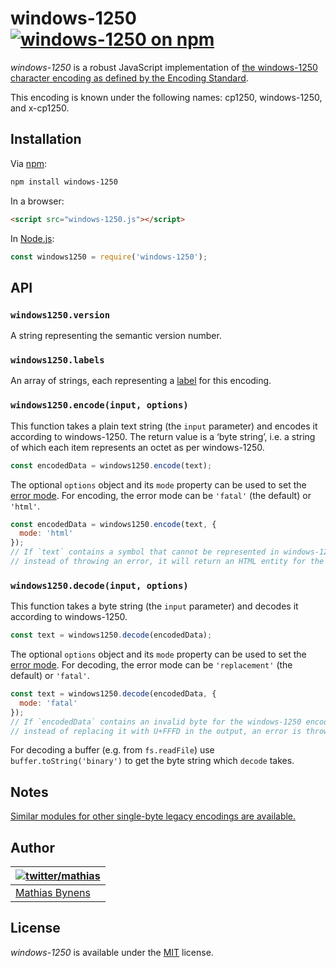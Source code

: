 # windows-1250 [![windows-1250 on npm](https://img.shields.io/npm/v/windows-1250)](https://www.npmjs.com/package/windows-1250)

_windows-1250_ is a robust JavaScript implementation of [the windows-1250 character encoding as defined by the Encoding Standard](https://encoding.spec.whatwg.org/#windows-1250).

This encoding is known under the following names: cp1250, windows-1250, and x-cp1250.

## Installation

Via [npm](https://www.npmjs.com/):

```bash
npm install windows-1250
```

In a browser:

```html
<script src="windows-1250.js"></script>
```

In [Node.js](https://nodejs.org/):

```js
const windows1250 = require('windows-1250');
```

## API

### `windows1250.version`

A string representing the semantic version number.

### `windows1250.labels`

An array of strings, each representing a [label](https://encoding.spec.whatwg.org/#label) for this encoding.

### `windows1250.encode(input, options)`

This function takes a plain text string (the `input` parameter) and encodes it according to windows-1250. The return value is a ‘byte string’, i.e. a string of which each item represents an octet as per windows-1250.

```js
const encodedData = windows1250.encode(text);
```

The optional `options` object and its `mode` property can be used to set the [error mode](https://encoding.spec.whatwg.org/#error-mode). For encoding, the error mode can be `'fatal'` (the default) or `'html'`.

```js
const encodedData = windows1250.encode(text, {
  mode: 'html'
});
// If `text` contains a symbol that cannot be represented in windows-1250,
// instead of throwing an error, it will return an HTML entity for the symbol.
```

### `windows1250.decode(input, options)`

This function takes a byte string (the `input` parameter) and decodes it according to windows-1250.

```js
const text = windows1250.decode(encodedData);
```

The optional `options` object and its `mode` property can be used to set the [error mode](https://encoding.spec.whatwg.org/#error-mode). For decoding, the error mode can be `'replacement'` (the default) or `'fatal'`.

```js
const text = windows1250.decode(encodedData, {
  mode: 'fatal'
});
// If `encodedData` contains an invalid byte for the windows-1250 encoding,
// instead of replacing it with U+FFFD in the output, an error is thrown.
```

For decoding a buffer (e.g. from `fs.readFile`) use `buffer.toString('binary')` to get the byte string which `decode` takes.

## Notes

[Similar modules for other single-byte legacy encodings are available.](https://www.npmjs.com/browse/keyword/legacy-encoding)

## Author

| [![twitter/mathias](https://gravatar.com/avatar/24e08a9ea84deb17ae121074d0f17125?s=70)](https://twitter.com/mathias "Follow @mathias on Twitter") |
|---|
| [Mathias Bynens](https://mathiasbynens.be/) |

## License

_windows-1250_ is available under the [MIT](https://mths.be/mit) license.
